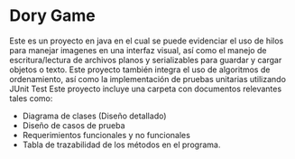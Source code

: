 # Dory Game

Este es un proyecto en java en el cual se puede evidenciar el uso de hilos para manejar imagenes en una interfaz visual, así como 
el manejo de escritura/lectura de archivos planos y serializables para guardar y cargar objetos o texto. Este proyecto también integra
el uso de algoritmos de ordenamiento, así como la implementación de pruebas unitarias utilizando JUnit Test
Este proyecto incluye una carpeta con documentos relevantes tales como:
- Diagrama de clases (Diseño detallado)
- Diseño de casos de prueba
- Requerimientos funcionales y no funcionales
- Tabla de trazabilidad de los métodos en el programa.

